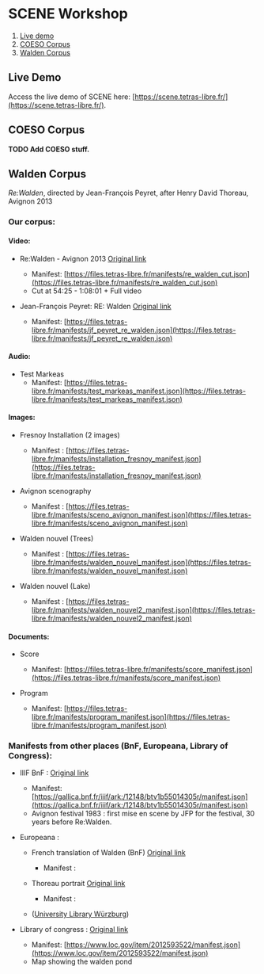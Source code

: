 # SCENE Workshop

1. [Live demo](#live-demo)
3. [COESO Corpus](#coeso-corpus)
2. [Walden Corpus](#walden-corpus)

## Live Demo

Access the live demo of SCENE here: [https://scene.tetras-libre.fr/](https://scene.tetras-libre.fr/).

## COESO Corpus

**TODO Add COESO stuff.**

## Walden Corpus
*Re:Walden*, directed by Jean-François Peyret, after Henry David Thoreau, Avignon 2013

### Our corpus:

#### Video:
- Re:Walden - Avignon 2013 [Original link](https://vimeo.com/403210879)
    - Manifest: [https://files.tetras-libre.fr/manifests/re_walden_cut.json](https://files.tetras-libre.fr/manifests/re_walden_cut.json)
    - Cut at 54:25 - 1:08:01 + Full video

- Jean-François Peyret: RE: Walden [Original link](https://vimeo.com/49392324)
    - Manifest: [https://files.tetras-libre.fr/manifests/jf_peyret_re_walden.json](https://files.tetras-libre.fr/manifests/jf_peyret_re_walden.json)

#### Audio:
- Test Markeas
    - Manifest: [https://files.tetras-libre.fr/manifests/test_markeas_manifest.json](https://files.tetras-libre.fr/manifests/test_markeas_manifest.json)

#### Images:
- Fresnoy Installation (2 images)
    - Manifest : [https://files.tetras-libre.fr/manifests/installation_fresnoy_manifest.json](https://files.tetras-libre.fr/manifests/installation_fresnoy_manifest.json)

- Avignon scenography
    - Manifest : [https://files.tetras-libre.fr/manifests/sceno_avignon_manifest.json](https://files.tetras-libre.fr/manifests/sceno_avignon_manifest.json)

- Walden nouvel (Trees)
    - Manifest : [https://files.tetras-libre.fr/manifests/walden_nouvel_manifest.json](https://files.tetras-libre.fr/manifests/walden_nouvel_manifest.json)

- Walden nouvel (Lake)
    - Manifest : [https://files.tetras-libre.fr/manifests/walden_nouvel2_manifest.json](https://files.tetras-libre.fr/manifests/walden_nouvel2_manifest.json)

#### Documents:
- Score
    - Manifest: [https://files.tetras-libre.fr/manifests/score_manifest.json](https://files.tetras-libre.fr/manifests/score_manifest.json)

- Program
    - Manifest: [https://files.tetras-libre.fr/manifests/program_manifest.json](https://files.tetras-libre.fr/manifests/program_manifest.json)

### Manifests from other places (BnF, Europeana, Library of Congress):
- IIIF BnF : [Original link](https://gallica.bnf.fr/ark:/12148/btv1b55014305r/f37.item)
    - Manifest: [https://gallica.bnf.fr/iiif/ark:/12148/btv1b55014305r/manifest.json](https://gallica.bnf.fr/iiif/ark:/12148/btv1b55014305r/manifest.json)
    - Avignon festival 1983 : first mise en scene by JFP for the festival, 30 years before Re:Walden.

- Europeana :
    - French translation of Walden (BnF) [Original link](https://www.europeana.eu/fr/item/794/ark__12148_bpt6k933829z)
        - Manifest : []()
        
    - Thoreau portrait [Original link](https://www.europeana.eu/fr/item/2048424/item_IQL2C22QHHZEFYSHNJGH5D6CENGVNZQF)
        - Manifest : []()
        
    - ([University Library Würzburg](https://www.europeana.eu/fr/collections/organisation/1482250000004516200))
        
- Library of congress : [Original link](https://www.loc.gov/resource/g3764c.ct001110/?r=0.305,0.351,0.592,0.245,0)
    - Manifest: [https://www.loc.gov/item/2012593522/manifest.json](https://www.loc.gov/item/2012593522/manifest.json)
    - Map showing the walden pond